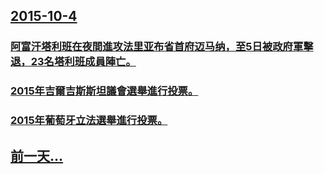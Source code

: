 ## [2015-10-4](/zh/news/2015/10/4/index.md)

### [阿富汗塔利班在夜間進攻法里亚布省首府迈马纳，至5日被政府軍擊退，23名塔利班成員陣亡。 ](/zh/news/2015/10/4/阿富汗塔利班在夜間進攻法里亚布省首府迈马纳-至5日被政府軍擊退-23名塔利班成員陣亡.md)
### [2015年吉爾吉斯斯坦議會選舉進行投票。 ](/zh/news/2015/10/4/2015年吉爾吉斯斯坦議會選舉進行投票.md)
### [2015年葡萄牙立法選舉進行投票。 ](/zh/news/2015/10/4/2015年葡萄牙立法選舉進行投票.md)
## [前一天...](/zh/news/2015/10/3/index.md)


